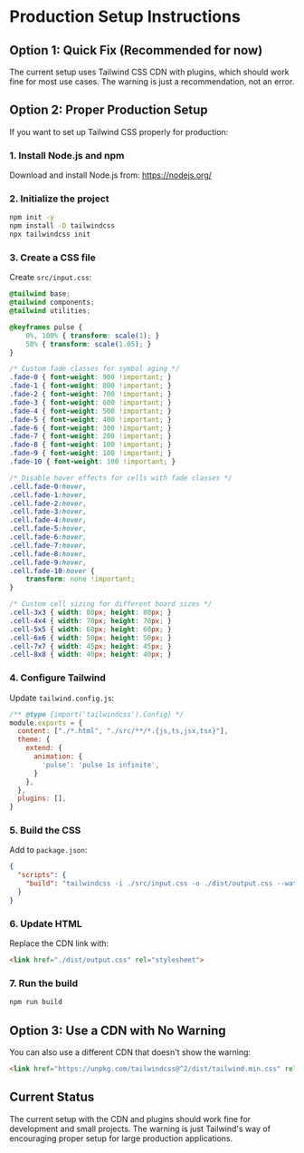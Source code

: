 # Production Setup Instructions

## Option 1: Quick Fix (Recommended for now)

The current setup uses Tailwind CSS CDN with plugins, which should work fine for most use cases. The warning is just a recommendation, not an error.

## Option 2: Proper Production Setup

If you want to set up Tailwind CSS properly for production:

### 1. Install Node.js and npm
Download and install Node.js from: https://nodejs.org/

### 2. Initialize the project
```bash
npm init -y
npm install -D tailwindcss
npx tailwindcss init
```

### 3. Create a CSS file
Create `src/input.css`:
```css
@tailwind base;
@tailwind components;
@tailwind utilities;

@keyframes pulse {
    0%, 100% { transform: scale(1); }
    50% { transform: scale(1.05); }
}

/* Custom fade classes for symbol aging */
.fade-0 { font-weight: 900 !important; }
.fade-1 { font-weight: 800 !important; }
.fade-2 { font-weight: 700 !important; }
.fade-3 { font-weight: 600 !important; }
.fade-4 { font-weight: 500 !important; }
.fade-5 { font-weight: 400 !important; }
.fade-6 { font-weight: 300 !important; }
.fade-7 { font-weight: 200 !important; }
.fade-8 { font-weight: 100 !important; }
.fade-9 { font-weight: 100 !important; }
.fade-10 { font-weight: 100 !important; }

/* Disable hover effects for cells with fade classes */
.cell.fade-0:hover,
.cell.fade-1:hover,
.cell.fade-2:hover,
.cell.fade-3:hover,
.cell.fade-4:hover,
.cell.fade-5:hover,
.cell.fade-6:hover,
.cell.fade-7:hover,
.cell.fade-8:hover,
.cell.fade-9:hover,
.cell.fade-10:hover {
    transform: none !important;
}

/* Custom cell sizing for different board sizes */
.cell-3x3 { width: 80px; height: 80px; }
.cell-4x4 { width: 70px; height: 70px; }
.cell-5x5 { width: 60px; height: 60px; }
.cell-6x6 { width: 50px; height: 50px; }
.cell-7x7 { width: 45px; height: 45px; }
.cell-8x8 { width: 40px; height: 40px; }
```

### 4. Configure Tailwind
Update `tailwind.config.js`:
```javascript
/** @type {import('tailwindcss').Config} */
module.exports = {
  content: ["./*.html", "./src/**/*.{js,ts,jsx,tsx}"],
  theme: {
    extend: {
      animation: {
        'pulse': 'pulse 1s infinite',
      }
    },
  },
  plugins: [],
}
```

### 5. Build the CSS
Add to `package.json`:
```json
{
  "scripts": {
    "build": "tailwindcss -i ./src/input.css -o ./dist/output.css --watch"
  }
}
```

### 6. Update HTML
Replace the CDN link with:
```html
<link href="./dist/output.css" rel="stylesheet">
```

### 7. Run the build
```bash
npm run build
```

## Option 3: Use a CDN with No Warning

You can also use a different CDN that doesn't show the warning:
```html
<link href="https://unpkg.com/tailwindcss@^2/dist/tailwind.min.css" rel="stylesheet">
```

## Current Status

The current setup with the CDN and plugins should work fine for development and small projects. The warning is just Tailwind's way of encouraging proper setup for large production applications. 
